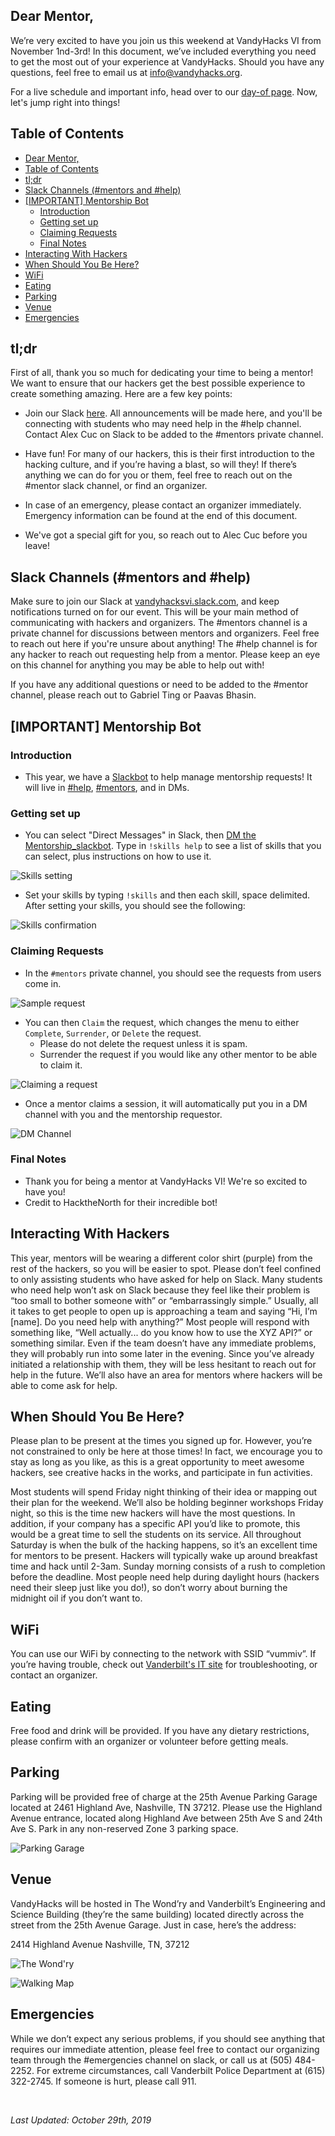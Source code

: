 ## Dear Mentor,

We’re very excited to have you join us this weekend at VandyHacks VI from November 1nd-3rd! In this document, we’ve included everything you need to get the most out of your experience at VandyHacks. Should you have any questions, feel free to email us at [info@vandyhacks.org](mailto:info@vandyhacks.org).

For a live schedule and important info, head over to our [day-of page](https://dayof.vandyhacks.org). Now, let's jump right into things!

## Table of Contents

- [Dear Mentor,](#dear-mentor)
- [Table of Contents](#table-of-contents)
- [tl;dr](#tldr)
- [Slack Channels (#mentors and #help)](#slack-channels-mentors-and-help)
- [[IMPORTANT] Mentorship Bot](#important-mentorship-bot)
  - [Introduction](#introduction)
  - [Getting set up](#getting-set-up)
  - [Claiming Requests](#claiming-requests)
  - [Final Notes](#final-notes)
- [Interacting With Hackers](#interacting-with-hackers)
- [When Should You Be Here?](#when-should-you-be-here)
- [WiFi](#wifi)
- [Eating](#eating)
- [Parking](#parking)
- [Venue](#venue)
- [Emergencies](#emergencies)

## tl;dr

First of all, thank you so much for dedicating your time to being a mentor! We want to ensure that our hackers get the best possible experience to create something amazing. Here are a few key points:

- Join our Slack [here](https://vandyhacksvi.slack.com). All announcements will be made here, and you'll be connecting with students who may need help in the #help channel. Contact Alex Cuc on Slack to be added to the #mentors private channel.

- Have fun! For many of our hackers, this is their first introduction to the hacking culture, and if you’re having a blast, so will they! If there’s anything we can do for you or them, feel free to reach out on the #mentor slack channel, or find an organizer.

- In case of an emergency, please contact an organizer immediately. Emergency information can be found at the end of this document.

- We've got a special gift for you, so reach out to Alec Cuc before you leave!

## Slack Channels (#mentors and #help)

Make sure to join our Slack at [vandyhacksvi.slack.com](https://vandyhacksvi.slack.com), and keep notifications turned on for our event. This will be your main method of communicating with hackers and organizers. The #mentors channel is a private channel for discussions between mentors and organizers. Feel free to reach out here if you're unsure about anything! The #help channel is for any hacker to reach out requesting help from a mentor. Please keep an eye on this channel for anything you may be able to help out with!

If you have any additional questions or need to be added to the #mentor channel, please reach out to Gabriel Ting or Paavas Bhasin.

## [IMPORTANT] Mentorship Bot

### Introduction

- This year, we have a [Slackbot](https://app.slack.com/client/TPLEGCPGD/DPW0DHSDU) to help manage mentorship requests! It will live in [#help](https://app.slack.com/client/TPLEGCPGD/CPTME0AJU), [#mentors](https://app.slack.com/client/TPLEGCPGD/GPHQS9SHG), and in DMs.

###  Getting set up

- You can select &quot;Direct Messages&quot; in Slack, then [DM the Mentorship_slackbot](https://app.slack.com/client/TPLEGCPGD/DPW0DHSDU). Type in `!skills help` to see a list of skills that you can select, plus instructions on how to use it.

![Skills setting](./images/skills_setting.png)

- Set your skills by typing `!skills` and then each skill, space delimited. After setting your skills, you should see the following: 

![Skills confirmation](./images/skills_setting2.png)

### Claiming Requests

- In the `#mentors` private channel, you should see the requests from users come in.

![Sample request](./images/sample_request.png)

- You can then `Claim` the request, which changes the menu to either `Complete`, `Surrender`, or `Delete` the request. 
    - Please do not delete the request unless it is spam.
    - Surrender the request if you would like any other mentor to be able to claim it.

![Claiming a request](./images/claiming_request.png)

- Once a mentor claims a session, it will automatically put you in a DM channel with you and the mentorship requestor.

![DM Channel](./images/dm_example.png)



### Final Notes

- Thank you for being a mentor at VandyHacks VI! We're so excited to have you!
- Credit to HacktheNorth for their incredible bot!

## Interacting With Hackers

This year, mentors will be wearing a different color shirt (purple) from the rest of the hackers, so you will be easier to spot. Please don’t feel confined to only assisting students who have asked for help on Slack. Many students who need help won’t ask on Slack because they feel like their problem is “too small to bother someone with” or “embarrassingly simple.” Usually, all it takes to get people to open up is approaching a team and saying “Hi, I’m [name]. Do you need help with anything?” Most people will respond with something like, “Well actually... do you know how to use the XYZ API?” or something similar. Even if the team doesn’t have any immediate problems, they will probably run into some later in the evening. Since you’ve already initiated a relationship with them, they will be less hesitant to reach out for help in the future. We’ll also have an area for mentors where hackers will be able to come ask for help.

## When Should You Be Here?

Please plan to be present at the times you signed up for. However, you’re not constrained to only be here at those times! In fact, we encourage you to stay as long as you like,  as this is a great opportunity to meet awesome hackers, see creative hacks in the works, and participate in fun activities.

Most students will spend Friday night thinking of their idea or mapping out their plan for the weekend. We’ll also be holding beginner workshops Friday night, so this is the time new hackers will have the most questions. In addition, if your company has a specific API you’d like to promote, this would be a great time to sell the students on its service. All throughout Saturday is when the bulk of the hacking happens, so it’s an excellent time for mentors to be present. Hackers will typically wake up around breakfast time and hack until 2-3am. Sunday morning consists of a rush to completion before the deadline. Most people need help during daylight hours (hackers need their sleep just like you do!), so don’t worry about burning the midnight oil if you don’t want to.

## WiFi

You can use our WiFi by connecting to the network with SSID “vummiv”. If you’re having trouble, check out [Vanderbilt's IT site](https://it.vanderbilt.edu/services/network/wireless/vu-guests.php) for troubleshooting, or contact an organizer.

## Eating

Free food and drink will be provided. If you have any dietary restrictions, please confirm with an organizer or volunteer before getting meals.

## Parking

Parking will be provided free of charge at the 25th Avenue Parking Garage located at 2461 Highland Ave, Nashville, TN 37212. Please use the Highland Avenue entrance, located along Highland Ave between 25th Ave S and 24th Ave S. Park in any non-reserved Zone 3 parking space.

![Parking Garage]()

## Venue

VandyHacks will be hosted in The Wond’ry and Vanderbilt’s Engineering and Science Building (they’re the same building) located directly across the street from the 25th Avenue Garage. Just in case, here’s the address:

2414 Highland Avenue Nashville, TN, 37212

![The Wond'ry]()

![Walking Map]()

## Emergencies

While we don’t expect any serious problems, if you should see anything that requires our immediate attention, please feel free to contact our organizing team through the #emergencies channel on slack, or call us at (505) 484-2252. For extreme circumstances, call Vanderbilt Police Department at (615) 322-2745. If someone is hurt, please call 911.

<br>

*Last Updated: October 29th, 2019*
